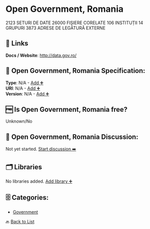 # Open Government, Romania

2123 SETURI DE DATE 26000 FIȘIERE CORELATE 106 INSTITUȚII 14 GRUPURI 3873 ADRESE DE LEGĂTURĂ EXTERNE

##  🔗 Links
**Docs / Website**: http://data.gov.ro/

## 🧬 Open Government, Romania Specification:
**Type**: N/A - [Add ➕](https://github.com/apis-list/apis-list/edit/main/apis/open-government-romania/open-government-romania.yaml)  
**URI**: N/A - [Add ➕](https://github.com/apis-list/apis-list/edit/main/apis/open-government-romania/open-government-romania.yaml)  
**Version**: N/A - [Add ➕](https://github.com/apis-list/apis-list/edit/main/apis/open-government-romania/open-government-romania.yaml)

## 🆓 Is Open Government, Romania free?
 Unknown/No 

## 💬 Open Government, Romania Discussion:
Not yet started. [Start discussion ➡️](https://github.com/apis-list/apis-list/discussions/new)

## 🗂️ Libraries

No libraries added. [Add library ➕](https://github.com/apis-list/apis-list/edit/main/apis/open-government-romania/open-government-romania.yaml)    


## 🗄️ Categories:
- [Government](https://github.com/apis-list/apis-list#government-)

🔙  [Back to List](https://github.com/apis-list/apis-list)
